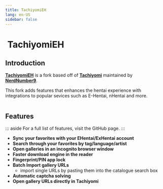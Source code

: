 ```yaml
---
title: TachiyomiEH
lang: en-US
sidebar: false
---
```


# <img class="headerLogo" :src="$withBase('/assets/media/fork-EH-icon.png')"> TachiyomiEH

<ForkButtons forkName="TachiyomiEH" downloadLink="https://api.github.com/repos/NerdNumber9/TachiyomiEH/releases/latest" githubLink="window.open('https://github.com/NerdNumber9/TachiyomiEH')"/>

## Introduction
**[TachiyomiEH](https://github.com/NerdNumber9/TachiyomiEH)** is a fork based off of **[Tachiyomi](https://github.com/inorichi/tachiyomi)** maintained by **[NerdNumber9](https://github.com/NerdNumber9)**.

This fork adds features that enhances the hentai experience with integrations to popular sevices such as E-Hentai, nHentai and more.

<img :src="$withBase('/assets/media/fork-EH-banner.png')"/>

## Features
::: aside
For a full list of features, visit the GitHub page.
:::

- **Sync your favorites with your EHentai/ExHentai account**
- **Search through your favorites by tag/language/artist**
- **Open galleries in an incognito browser window**
- **Faster download engine in the reader**
- **Fingerprint/PIN app lock**
- **Batch Import gallery URLs**
  - import single URLs by pasting them into the catalogue search box
- **Automatic captcha solving**
- **Open gallery URLs directly in Tachiyomi**
